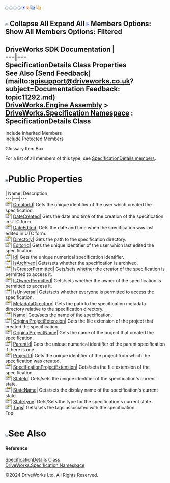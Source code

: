 ![](dotnetimages/collapse.gif) ![](dotnetimages/expand.gif) ![](dotnetimages/collapse.gif) ![](dotnetimages/expand.gif) ![](dotnetimages/drpdown.gif) ![](dotnetimages/drpdown_orange.gif) ![](dotnetimages/copycode.gif) ![](dotnetimages/copycodeHighlight.gif)

![](dotnetimages/collapse.gif) Collapse All Expand All ![](dotnetimages/drpdown.gif) Members Options: Show All  Members Options: Filtered   
---  
DriveWorks SDK Documentation  |   
---|---  
SpecificationDetails Class Properties   
See Also [Send Feedback](mailto:apisupport@driveworks.co.uk?subject=Documentation Feedback: topic11292.md)  
[DriveWorks.Engine Assembly](topic2156.md) > [DriveWorks.Specification Namespace](topic10764.md) : SpecificationDetails Class  
---  
  
Include Inherited Members    
Include Protected Members    


Glossary Item Box

For a list of all members of this type, see [SpecificationDetails members](topic11293.md).

# ![](dotnetimages/collapse.gif)Public Properties

| Name| Description  
---|---|---  
![Public Property](dotnetimages/publicProperty.gif)| [CreatorId](topic11301.md)| Gets the unique identifier of the user which created the specification.   
![Public Property](dotnetimages/publicProperty.gif)| [DateCreated](topic11302.md)| Gets the date and time of the creation of the specification in UTC form.   
![Public Property](dotnetimages/publicProperty.gif)| [DateEdited](topic11303.md)| Gets the date and time when the specification was last edited in UTC form.   
![Public Property](dotnetimages/publicProperty.gif)| [Directory](topic11304.md)| Gets the path to the specification directory.   
![Public Property](dotnetimages/publicProperty.gif)| [EditorId](topic11305.md)| Gets the unique identifier of the user which last edited the specification.   
![Public Property](dotnetimages/publicProperty.gif)| [Id](topic11306.md)| Gets the unique numerical specification identifier.   
![Public Property](dotnetimages/publicProperty.gif)| [IsArchived](topic11307.md)| Gets/sets whether the specification is archived.   
![Public Property](dotnetimages/publicProperty.gif)| [IsCreatorPermitted](topic11308.md)| Gets/sets whether the creator of the specification is permitted to access it.   
![Public Property](dotnetimages/publicProperty.gif)| [IsOwnerPermitted](topic11309.md)| Gets/sets whether the owner of the specification is permitted to access it.   
![Public Property](dotnetimages/publicProperty.gif)| [IsUniversal](topic11310.md)| Gets/sets whether everyone is permitted to access the specification.   
![Public Property](dotnetimages/publicProperty.gif)| [MetadataDirectory](topic11311.md)| Gets the path to the specification metadata directory relative to the specification directory.   
![Public Property](dotnetimages/publicProperty.gif)| [Name](topic11312.md)| Gets/sets the name of the specification.   
![Public Property](dotnetimages/publicProperty.gif)| [OriginalProjectExtension](topic11313.md)| Gets the file extension of the project that created the specification.   
![Public Property](dotnetimages/publicProperty.gif)| [OriginalProjectName](topic11314.md)| Gets the name of the project that created the specification.   
![Public Property](dotnetimages/publicProperty.gif)| [ParentId](topic11315.md)| Gets the unique numerical identifier of the parent specification if there is one.   
![Public Property](dotnetimages/publicProperty.gif)| [ProjectId](topic11316.md)| Gets the unique identifier of the project from which the specification was created.   
![Public Property](dotnetimages/publicProperty.gif)| [SpecificationProjectExtension](topic11317.md)| Gets/sets the file extension of the specification.   
![Public Property](dotnetimages/publicProperty.gif)| [StateId](topic11318.md)| Gets/sets the unique identifier of the specification's current state.   
![Public Property](dotnetimages/publicProperty.gif)| [StateName](topic11319.md)| Gets/sets the display name of the specification's current state.   
![Public Property](dotnetimages/publicProperty.gif)| [StateType](topic11320.md)| Gets/Sets the type for the specification's current state.   
![Public Property](dotnetimages/publicProperty.gif)| [Tags](topic11321.md)| Gets/sets the tags associated with the specification.   
Top

# ![](dotnetimages/collapse.gif)See Also

#### Reference

[SpecificationDetails Class](topic11292.md)   
[DriveWorks.Specification Namespace](topic10764.md)

©2024 DriveWorks Ltd. All Rights Reserved.
